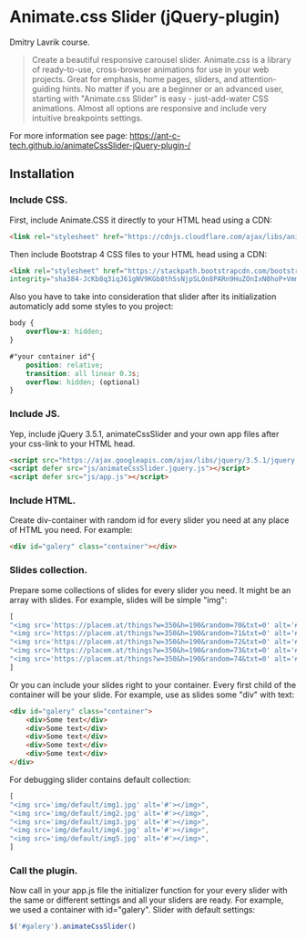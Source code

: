 # Animate.css Slider (jQuery-plugin)
Dmitry Lavrik course.

> Create a beautiful responsive carousel slider.
> Animate.css is a library of ready-to-use, cross-browser animations for use in your web projects. Great for emphasis, home pages, sliders, and attention-guiding hints.
> No matter if you are a beginner or an advanced user, starting with "Animate.css Slider" is easy - just-add-water CSS animations.
> Almost all options are responsive and include very intuitive breakpoints settings.


For more information see page: https://ant-c-tech.github.io/animateCssSlider-jQuery-plugin-/

Installation
-----------------------------------

### Include CSS.
First, include Animate.CSS it directly to your HTML head using a CDN:
```html
<link rel="stylesheet" href="https://cdnjs.cloudflare.com/ajax/libs/animate.css/4.1.1/animate.min.css>
```

Then include Bootstrap 4 CSS files to your HTML head using a CDN:
```html
<link rel="stylesheet" href="https://stackpath.bootstrapcdn.com/bootstrap/4.5.2/css/bootstrap.min.css"
integrity="sha384-JcKb8q3iqJ61gNV9KGb8thSsNjpSL0n8PARn9HuZOnIxN0hoP+VmmDGMN5t9UJ0Z" crossorigin="anonymous">
```

Also you have to take into consideration that slider after its initialization automaticly add some styles to you project:
```css
body {
    overflow-x: hidden;
}

#"your container id"{
    position: relative;
    transition: all linear 0.3s;
    overflow: hidden; (optional)
}
```

### Include JS.

Yep, include jQuery 3.5.1, animateCssSlider and your own app files after your css-link to your HTML head.
```html
<script src="https://ajax.googleapis.com/ajax/libs/jquery/3.5.1/jquery.min.js"></script>
<script defer src="js/animateCssSlider.jquery.js"></script>
<script defer src="js/app.js"></script>
```

### Include HTML.

Create div-container with random id for every slider you need at any place of HTML you need.
For example:
```html
<div id="galery" class="container"></div>
```

### Slides collection.

Prepare some collections of slides for every slider you need. It might be an array with slides. For example, slides will be simple "img":
```js
[
"<img src='https://placem.at/things?w=350&h=190&random=70&txt=0' alt='#'></img>",
"<img src='https://placem.at/things?w=350&h=190&random=71&txt=0' alt='#'></img>",
"<img src='https://placem.at/things?w=350&h=190&random=72&txt=0' alt='#'></img>",
"<img src='https://placem.at/things?w=350&h=190&random=73&txt=0' alt='#'></img>",
"<img src='https://placem.at/things?w=350&h=190&random=74&txt=0' alt='#'></img>",
]
```
Or you can include your slides right to your container. Every first child of the container will be your slide. For example, use as slides some "div" with text:
```html
<div id="galery" class="container">
    <div>Some text</div>
    <div>Some text</div>
    <div>Some text</div>
    <div>Some text</div>
    <div>Some text</div>
</div>
```

For debugging slider contains default collection:
```js
[
"<img src='img/default/img1.jpg' alt='#'></img>",
"<img src='img/default/img2.jpg' alt='#'></img>",
"<img src='img/default/img3.jpg' alt='#'></img>",
"<img src='img/default/img4.jpg' alt='#'></img>",
"<img src='img/default/img5.jpg' alt='#'></img>",
]
```

### Call the plugin.

Now call in your app.js file the initializer function for your every slider with the same or different settings and all your sliders are ready. For example, we used a container with id="galery". Slider with default settings:
```js
$('#galery').animateCssSlider()
```
